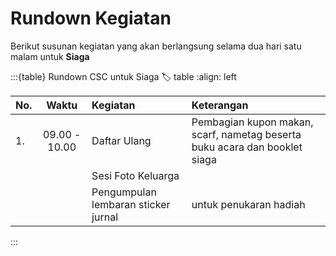 # Rundown Kegiatan
Berikut susunan kegiatan yang akan berlangsung selama dua hari satu malam untuk **Siaga**

<!-- ```{csv-table} Rundown CSC untuk Siaga
:header: "No.", "Waktu", "Kegiatan", "Uraian"

"1", "08.00 - 09.00 WIB", "Daftar Ulang", "Pembagian kupon makan, scarf, nametag beserta buku acara dan booklet kegiatan"

" ", " ", "Daftar Ulang", "Pembagian kupon makan, scarf, nametag beserta buku acara dan booklet kegiatan"



``` -->

<!-- "1", "09.00 - 10.00 WIB", "Bermain", "semuanya"
"1", "10.00 - 12.00 WIB", "Bermain", "semuanya" -->

:::{table} Rundown CSC untuk Siaga
:label: table
:align: left

| No. | Waktu | Kegiatan | Keterangan |
| :-- | :---: | :------- | :--------- |
| 1.  | 09.00 - 10.00 | Daftar Ulang | Pembagian kupon makan, scarf, nametag beserta buku acara dan booklet siaga |
|   |  | Sesi Foto Keluarga |  |
|   |  | Pengumpulan lembaran sticker jurnal | untuk penukaran hadiah |


:::
